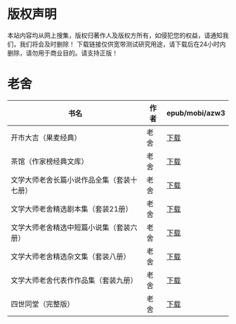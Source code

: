 # 版权声明

本站内容均从网上搜集，版权归著作人及版权方所有，如侵犯您的权益，请通知我们，我们将会及时删除！ 下载链接仅供宽带测试研究用途，请下载后在24小时内删除，请勿用于商业目的。请支持正版！

# 老舍

| 书名 | 作者 | epub/mobi/azw3 |
| --- | --- | --- |
| 开市大吉（果麦经典） | 老舍 | [下载](https://url89.ctfile.com/f/31084289-1357046323-88963e?p=8866) |
| 茶馆（作家榜经典文库） | 老舍 | [下载](https://url89.ctfile.com/f/31084289-1357044193-9ddc97?p=8866) |
| 文学大师老舍长篇小说作品全集（套装十七册） | 老舍 | [下载](https://url89.ctfile.com/f/31084289-1357031458-4659d9?p=8866) |
| 文学大师老舍精选剧本集（套装21册） | 老舍 | [下载](https://url89.ctfile.com/f/31084289-1357031395-dbf371?p=8866) |
| 文学大师老舍精选中短篇小说集（套装六册） | 老舍 | [下载](https://url89.ctfile.com/f/31084289-1357031305-740b89?p=8866) |
| 文学大师老舍精选杂文集（套装八册） | 老舍 | [下载](https://url89.ctfile.com/f/31084289-1357031314-80e1db?p=8866) |
| 文学大师老舍代表作作品集（套装九册） | 老舍 | [下载](https://url89.ctfile.com/f/31084289-1357031263-60ace5?p=8866) |
| 四世同堂（完整版） | 老舍 | [下载](https://url89.ctfile.com/f/31084289-1357023259-b549b1?p=8866) |
